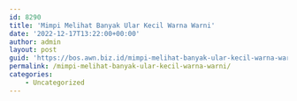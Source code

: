 ```yaml
---
id: 8290
title: 'Mimpi Melihat Banyak Ular Kecil Warna Warni'
date: '2022-12-17T13:22:00+00:00'
author: admin
layout: post
guid: 'https://bos.awn.biz.id/mimpi-melihat-banyak-ular-kecil-warna-warni/'
permalink: /mimpi-melihat-banyak-ular-kecil-warna-warni/
categories:
    - Uncategorized
---
```


